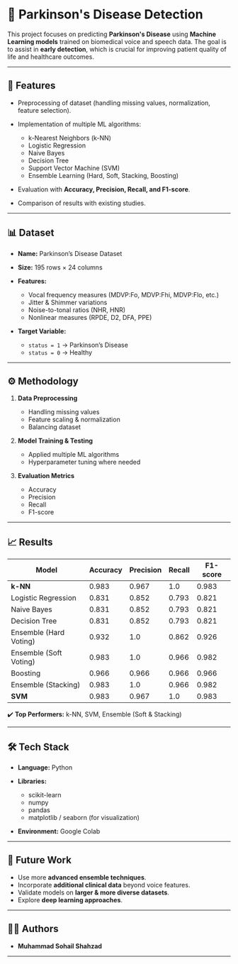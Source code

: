 # 🧠 Parkinson's Disease Detection

This project focuses on predicting **Parkinson's Disease** using **Machine Learning models** trained on biomedical voice and speech data. The goal is to assist in **early detection**, which is crucial for improving patient quality of life and healthcare outcomes.

---

## 📌 Features

* Preprocessing of dataset (handling missing values, normalization, feature selection).
* Implementation of multiple ML algorithms:

  * k-Nearest Neighbors (k-NN)
  * Logistic Regression
  * Naive Bayes
  * Decision Tree
  * Support Vector Machine (SVM)
  * Ensemble Learning (Hard, Soft, Stacking, Boosting)
* Evaluation with **Accuracy, Precision, Recall, and F1-score**.
* Comparison of results with existing studies.

---

## 📊 Dataset

* **Name:** Parkinson’s Disease Dataset
* **Size:** 195 rows × 24 columns
* **Features:**

  * Vocal frequency measures (MDVP\:Fo, MDVP\:Fhi, MDVP\:Flo, etc.)
  * Jitter & Shimmer variations
  * Noise-to-tonal ratios (NHR, HNR)
  * Nonlinear measures (RPDE, D2, DFA, PPE)
* **Target Variable:**

  * `status = 1` → Parkinson’s Disease
  * `status = 0` → Healthy

---

## ⚙️ Methodology

1. **Data Preprocessing**

   * Handling missing values
   * Feature scaling & normalization
   * Balancing dataset

2. **Model Training & Testing**

   * Applied multiple ML algorithms
   * Hyperparameter tuning where needed

3. **Evaluation Metrics**

   * Accuracy
   * Precision
   * Recall
   * F1-score

---

## 📈 Results

| Model                  | Accuracy | Precision | Recall | F1-score |
| ---------------------- | -------- | --------- | ------ | -------- |
| **k-NN**               | 0.983    | 0.967     | 1.0    | 0.983    |
| Logistic Regression    | 0.831    | 0.852     | 0.793  | 0.821    |
| Naive Bayes            | 0.831    | 0.852     | 0.793  | 0.821    |
| Decision Tree          | 0.831    | 0.852     | 0.793  | 0.821    |
| Ensemble (Hard Voting) | 0.932    | 1.0       | 0.862  | 0.926    |
| Ensemble (Soft Voting) | 0.983    | 1.0       | 0.966  | 0.982    |
| Boosting               | 0.966    | 0.966     | 0.966  | 0.966    |
| Ensemble (Stacking)    | 0.983    | 1.0       | 0.966  | 0.982    |
| **SVM**                | 0.983    | 0.967     | 1.0    | 0.983    |

✔️ **Top Performers:** k-NN, SVM, Ensemble (Soft & Stacking)

---

## 🛠️ Tech Stack

* **Language:** Python
* **Libraries:**

  * scikit-learn
  * numpy
  * pandas
  * matplotlib / seaborn (for visualization)
* **Environment:** Google Colab

---

## 🚀 Future Work

* Use more **advanced ensemble techniques**.
* Incorporate **additional clinical data** beyond voice features.
* Validate models on **larger & more diverse datasets**.
* Explore **deep learning approaches**.

---

## 👨‍💻 Authors

* **Muhammad Sohail Shahzad**

---
